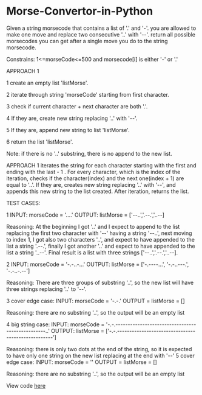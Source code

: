 # Morse-Convertor-in-Python
Given a string morsecode that contains a list of '.' and '-'. you are allowed to make one move and replace two consecutive '..' with '--'. return all possible morsecodes you can get after a single move you do to the string morsecode.

Constrains: 1<=morseCode<=500 and morsecode[i] is either '-' or '.'

APPROACH 1

1 create an empty list 'listMorse'.

2 iterate through string 'morseCode' starting from first character.

3 check if current character + next character are both '.'.

4 If they are, create new string replacing '..' with '--'.

5 If they are, append new string to list 'listMorse'.

6 return the list 'listMorse'.

Note: if there is no '..' substring, there is no append to the new list.

APPROACH 1 iterates the string for each character starting with the first and ending with the last - 1 . For every character, which is the index of the iteration, checks if the character(index) and the next one(index + 1) are equal to '..'. If they are, creates new string replacing '..' with '--', and appends this new string to the list created. After iteration, returns the list.

TEST CASES:

1 INPUT: morseCode = '....' OUTPUT: listMorse = ['--..','.--.','..--]

Reasoning: At the beginning I got '..' and I expect to append to the list replacing the first two character with '--' having a string '--..', next moving to index 1, I got also two characters '..', and expect to have appended to the list a string '.--.', finally I got another '..' and expect to have appended to the list a string '..--'. Final result is a list with three strings ['--..','.--.','..--].

2 INPUT: morseCode = '-.-..-...' OUTPUT: listMorse = ['-.----...', '-.-..---.', '-.-..-.--']


Reasoning: There are three groups of substring '..', so the new list will have three strings replacing '..' to '--'.

3 cover edge case: INPUT: morseCode = '-.-.' OUTPUT = listMorse = []

Reasoning:   there are no substring '..', so the output will be an empty list

4 big string case: INPUT: morseCode = '-.-.-------------------------------------------------..' OUTPUT: listMorse = ['-.-.---------------------------------------------------']

Reasoning: there is only two dots at the end of the string, so it is expected to have only one
           string on the new list replacing at the end with '--'
5 cover edge case: INPUT: morseCode = '' OUTPUT = listMorse = []

Reasoning:  there are no substring '..', so the output will be an empty list

View code [here](code)
